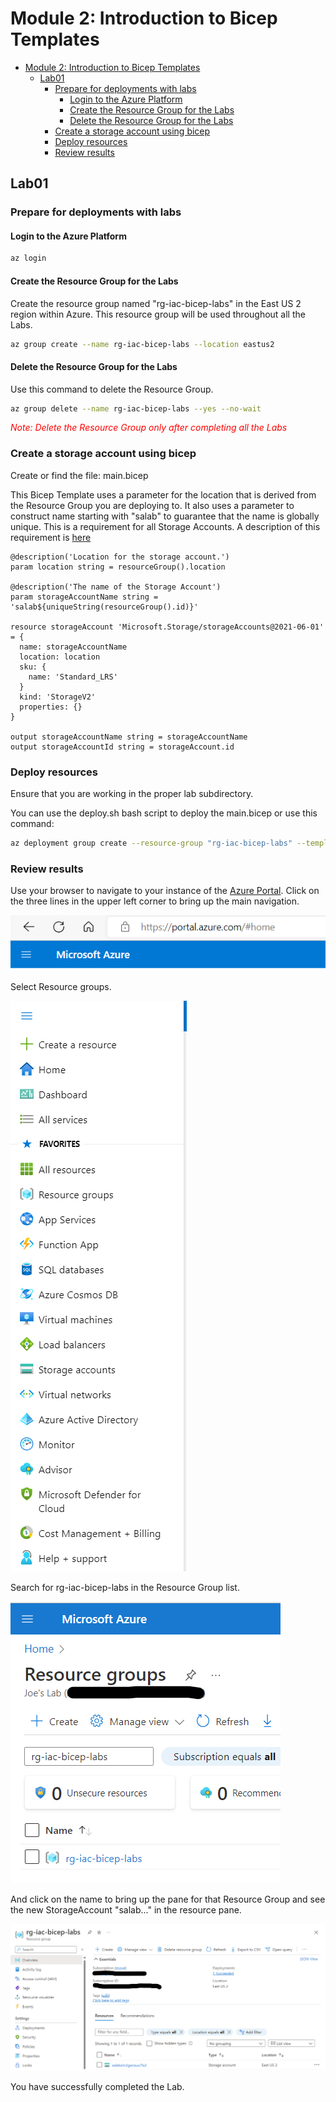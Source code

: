 # Module 2: Introduction to Bicep Templates

<!-- markdownlint-disable MD033 -->

- [Module 2: Introduction to Bicep Templates](#module-2-introduction-to-bicep-templates)
  - [Lab01](#lab01)
    - [Prepare for deployments with labs](#prepare-for-deployments-with-labs)
      - [Login to the Azure Platform](#login-to-the-azure-platform)
      - [Create the Resource Group for the Labs](#create-the-resource-group-for-the-labs)
      - [Delete the Resource Group for the Labs](#delete-the-resource-group-for-the-labs)
    - [Create a storage account using bicep](#create-a-storage-account-using-bicep)
    - [Deploy resources](#deploy-resources)
    - [Review results](#review-results)

## Lab01

### Prepare for deployments with labs

#### Login to the Azure Platform

```bash
az login
```

#### Create the Resource Group for the Labs

Create the resource group named "rg-iac-bicep-labs" in the East US 2 region within Azure. This resource group will be used throughout all the Labs.

```bash
az group create --name rg-iac-bicep-labs --location eastus2
```

#### Delete the Resource Group for the Labs

Use this command to delete the Resource Group.

```bash
az group delete --name rg-iac-bicep-labs --yes --no-wait
```

<span style="color:red">*Note: Delete the Resource Group only after completing all the Labs*

### Create a storage account using bicep

Create or find the file: main.bicep

This Bicep Template uses a parameter for the location that is derived from the Resource Group you are deploying to. It also uses a parameter to construct name starting with "salab" to guarantee that the name is globally unique.  This is a requirement for all Storage Accounts.  A description of this requirement is [here](https://learn.microsoft.com/en-us/azure/storage/common/storage-account-overview#storage-account-name)

```bicep
@description('Location for the storage account.')
param location string = resourceGroup().location

@description('The name of the Storage Account')
param storageAccountName string = 'salab${uniqueString(resourceGroup().id)}'

resource storageAccount 'Microsoft.Storage/storageAccounts@2021-06-01' = {
  name: storageAccountName
  location: location
  sku: {
    name: 'Standard_LRS'
  }
  kind: 'StorageV2'
  properties: {}
}

output storageAccountName string = storageAccountName
output storageAccountId string = storageAccount.id
```

### Deploy resources

Ensure that you are working in the proper lab subdirectory.

You can use the deploy.sh bash script to deploy the main.bicep or use this command:

```bash
az deployment group create --resource-group "rg-iac-bicep-labs" --template-file "main.bicep"
```

### Review results

Use your browser to navigate to your instance of the [Azure Portal](https://portal.azure.com). Click on the three lines in the upper left corner to bring up the main navigation.  

![Portal](../../../../images/azure_initial.png)

Select Resource groups.

![Select RG](../../../../images/azure_main_navigation.png)

Search for rg-iac-bicep-labs in the Resource Group list.

![The RG](../../../../images/rg-iac-bicep-labs.png)

And click on the name to bring up the pane for that Resource Group and see the new StorageAccount "salab..." in the resource pane.

![RG Pane](../../../../images/salabInRg.png)

You have successfully completed the Lab.
